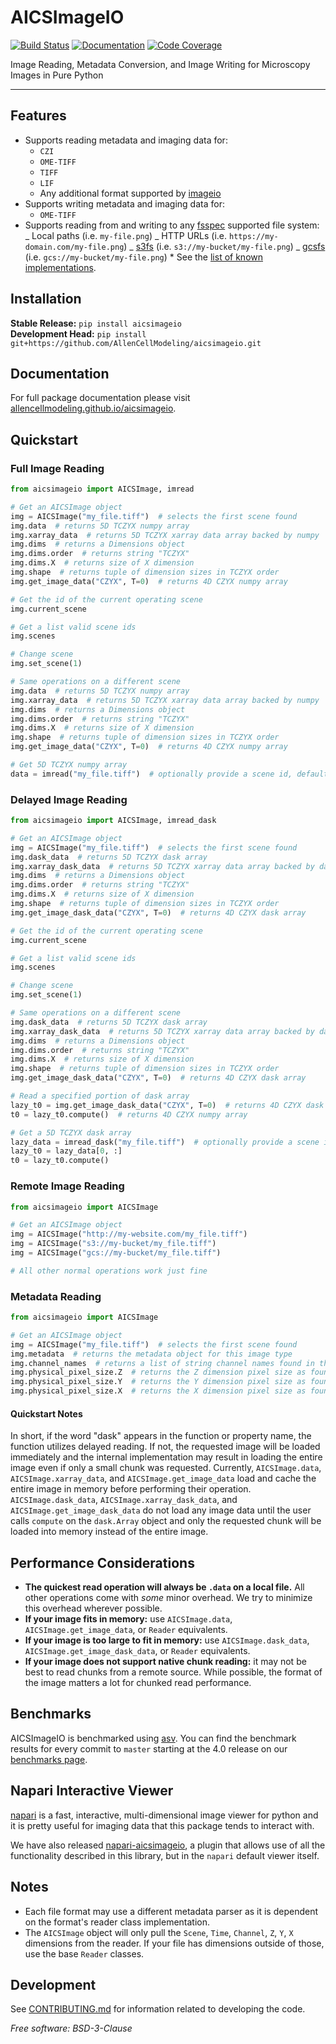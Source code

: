 # AICSImageIO

[![Build Status](https://github.com/AllenCellModeling/aicsimageio/workflows/Build%20Master/badge.svg)](https://github.com/AllenCellModeling/aicsimageio/actions)
[![Documentation](https://github.com/AllenCellModeling/aicsimageio/workflows/Documentation/badge.svg)](https://allencellmodeling.github.io/aicsimageio)
[![Code Coverage](https://codecov.io/gh/AllenCellModeling/aicsimageio/branch/master/graph/badge.svg)](https://codecov.io/gh/AllenCellModeling/aicsimageio)

Image Reading, Metadata Conversion, and Image Writing for Microscopy Images in Pure
Python

---

## Features

- Supports reading metadata and imaging data for:
  - `CZI`
  - `OME-TIFF`
  - `TIFF`
  - `LIF`
  - Any additional format supported by [imageio](https://github.com/imageio/imageio)
- Supports writing metadata and imaging data for:
  - `OME-TIFF`
- Supports reading from and writing to any
  [fsspec](https://github.com/intake/filesystem_spec) supported file system:
  _ Local paths (i.e. `my-file.png`)
  _ HTTP URLs (i.e. `https://my-domain.com/my-file.png`)
  _ [s3fs](https://github.com/dask/s3fs) (i.e. `s3://my-bucket/my-file.png`)
  _ [gcsfs](https://github.com/dask/gcsfs) (i.e. `gcs://my-bucket/my-file.png`) \* See the [list of known implementations](https://filesystem-spec.readthedocs.io/en/latest/?badge=latest#implementations).

## Installation

**Stable Release:** `pip install aicsimageio`<br>
**Development Head:** `pip install git+https://github.com/AllenCellModeling/aicsimageio.git`

## Documentation

For full package documentation please visit
[allencellmodeling.github.io/aicsimageio](https://allencellmodeling.github.io/aicsimageio/index.html).

## Quickstart

### Full Image Reading

```python
from aicsimageio import AICSImage, imread

# Get an AICSImage object
img = AICSImage("my_file.tiff")  # selects the first scene found
img.data  # returns 5D TCZYX numpy array
img.xarray_data  # returns 5D TCZYX xarray data array backed by numpy
img.dims  # returns a Dimensions object
img.dims.order  # returns string "TCZYX"
img.dims.X  # returns size of X dimension
img.shape  # returns tuple of dimension sizes in TCZYX order
img.get_image_data("CZYX", T=0)  # returns 4D CZYX numpy array

# Get the id of the current operating scene
img.current_scene

# Get a list valid scene ids
img.scenes

# Change scene
img.set_scene(1)

# Same operations on a different scene
img.data  # returns 5D TCZYX numpy array
img.xarray_data  # returns 5D TCZYX xarray data array backed by numpy
img.dims  # returns a Dimensions object
img.dims.order  # returns string "TCZYX"
img.dims.X  # returns size of X dimension
img.shape  # returns tuple of dimension sizes in TCZYX order
img.get_image_data("CZYX", T=0)  # returns 4D CZYX numpy array

# Get 5D TCZYX numpy array
data = imread("my_file.tiff")  # optionally provide a scene id, default first
```

### Delayed Image Reading

```python
from aicsimageio import AICSImage, imread_dask

# Get an AICSImage object
img = AICSImage("my_file.tiff")  # selects the first scene found
img.dask_data  # returns 5D TCZYX dask array
img.xarray_dask_data  # returns 5D TCZYX xarray data array backed by dask array
img.dims  # returns a Dimensions object
img.dims.order  # returns string "TCZYX"
img.dims.X  # returns size of X dimension
img.shape  # returns tuple of dimension sizes in TCZYX order
img.get_image_dask_data("CZYX", T=0)  # returns 4D CZYX dask array

# Get the id of the current operating scene
img.current_scene

# Get a list valid scene ids
img.scenes

# Change scene
img.set_scene(1)

# Same operations on a different scene
img.dask_data  # returns 5D TCZYX dask array
img.xarray_dask_data  # returns 5D TCZYX xarray data array backed by dask array
img.dims  # returns a Dimensions object
img.dims.order  # returns string "TCZYX"
img.dims.X  # returns size of X dimension
img.shape  # returns tuple of dimension sizes in TCZYX order
img.get_image_dask_data("CZYX", T=0)  # returns 4D CZYX dask array

# Read a specified portion of dask array
lazy_t0 = img.get_image_dask_data("CZYX", T=0)  # returns 4D CZYX dask array
t0 = lazy_t0.compute()  # returns 4D CZYX numpy array

# Get a 5D TCZYX dask array
lazy_data = imread_dask("my_file.tiff")  # optionally provide a scene id, default first
lazy_t0 = lazy_data[0, :]
t0 = lazy_t0.compute()
```

### Remote Image Reading

```python
from aicsimageio import AICSImage

# Get an AICSImage object
img = AICSImage("http://my-website.com/my_file.tiff")
img = AICSImage("s3://my-bucket/my_file.tiff")
img = AICSImage("gcs://my-bucket/my_file.tiff")

# All other normal operations work just fine
```

### Metadata Reading

```python
from aicsimageio import AICSImage

# Get an AICSImage object
img = AICSImage("my_file.tiff")  # selects the first scene found
img.metadata  # returns the metadata object for this image type
img.channel_names  # returns a list of string channel names found in the metadata
img.physical_pixel_size.Z  # returns the Z dimension pixel size as found in the metadata
img.physical_pixel_size.Y  # returns the Y dimension pixel size as found in the metadata
img.physical_pixel_size.X  # returns the X dimension pixel size as found in the metadata
```

#### Quickstart Notes

In short, if the word "dask" appears in the function or property name, the function
utilizes delayed reading. If not, the requested image will be loaded immediately and
the internal implementation may result in loading the entire image even if only a small
chunk was requested. Currently, `AICSImage.data`, `AICSImage.xarray_data`, and
`AICSImage.get_image_data` load and cache the entire image in memory before performing
their operation. `AICSImage.dask_data`, `AICSImage.xarray_dask_data`, and
`AICSImage.get_image_dask_data` do not load any image data until the user calls
`compute` on the `dask.Array` object and only the requested chunk will be loaded into
memory instead of the entire image.

## Performance Considerations

- **The quickest read operation will always be `.data` on a local file.** All other
  operations come with _some_ minor overhead. We try to minimize this overhead wherever
  possible.
- **If your image fits in memory:** use `AICSImage.data`, `AICSImage.get_image_data`,
  or `Reader` equivalents.
- **If your image is too large to fit in memory:** use `AICSImage.dask_data`,
  `AICSImage.get_image_dask_data`, or `Reader` equivalents.
- **If your image does not support native chunk reading:** it may not be best to read
  chunks from a remote source. While possible, the format of the image matters a lot for
  chunked read performance.

## Benchmarks

AICSImageIO is benchmarked using [asv](https://asv.readthedocs.io/en/stable/).
You can find the benchmark results for every commit to `master` starting at the 4.0
release on our
[benchmarks page](https://AllenCellModeling.github.io/aicsimageio/_benchmarks/index.html).

## Napari Interactive Viewer

[napari](https://github.com/Napari/napari) is a fast, interactive, multi-dimensional
image viewer for python and it is pretty useful for imaging data that this package
tends to interact with.

We have also released
[napari-aicsimageio](https://github.com/AllenCellModeling/napari-aicsimageio), a plugin
that allows use of all the functionality described in this library, but in the `napari`
default viewer itself.

## Notes

- Each file format may use a different metadata parser as it is dependent on the
  format's reader class implementation.
- The `AICSImage` object will only pull the `Scene`, `Time`, `Channel`, `Z`, `Y`, `X`
  dimensions from the reader. If your file has dimensions outside of those, use the base
  `Reader` classes.

## Development

See [CONTRIBUTING.md](CONTRIBUTING.md) for information related to developing the code.

_Free software: BSD-3-Clause_
